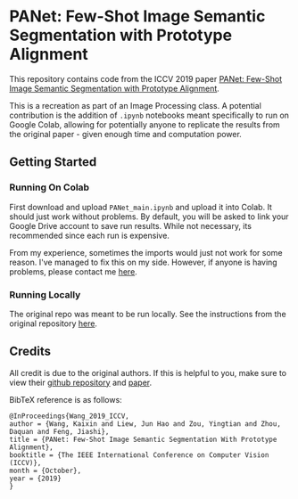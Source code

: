 # PANet: Few-Shot Image Semantic Segmentation with Prototype Alignment

This repository contains code from the ICCV 2019 paper [PANet: Few-Shot Image Semantic Segmentation with Prototype Alignment](https://arxiv.org/abs/1908.06391).

This is a recreation as part of an Image Processing class. A potential contribution is the addition of `.ipynb` notebooks meant specifically to run on Google Colab, allowing for potentially anyone to replicate the results from the original paper - given enough time and computation power.

## Getting Started
### Running On Colab
First download and upload `PANet_main.ipynb` and upload it into Colab. It should just work without problems.
By default, you will be asked to link your Google Drive account to save run results.
While not necessary, its recommended since each run is expensive.

From my experience, sometimes the imports would just not work for some reason.
I've managed to fix this on my side.
However, if anyone is having problems, please contact me [here](mailto:miguelbryancarlo@gmail.com).


### Running Locally
The original repo was meant to be run locally.
See the instructions from the original repository [here](https://github.com/kaixin96/PANet).


## Credits
All credit is due to the original authors.
If this is helpful to you, make sure to view their [github repository](https://github.com/kaixin96/PANet) and [paper](https://arxiv.org/abs/1908.06391).


BibTeX reference is as follows:
```
@InProceedings{Wang_2019_ICCV,
author = {Wang, Kaixin and Liew, Jun Hao and Zou, Yingtian and Zhou, Daquan and Feng, Jiashi},
title = {PANet: Few-Shot Image Semantic Segmentation With Prototype Alignment},
booktitle = {The IEEE International Conference on Computer Vision (ICCV)},
month = {October},
year = {2019}
}
```
